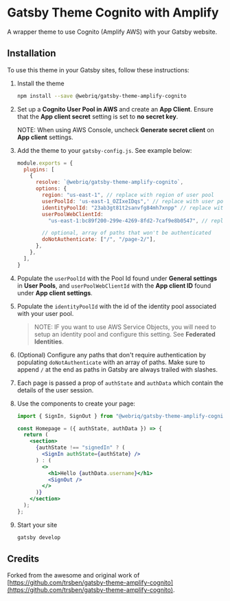 # Gatsby Theme Cognito with Amplify

A wrapper theme to use Cognito (Amplify AWS) with your Gatsby website.

## Installation

To use this theme in your Gatsby sites, follow these instructions:

1. Install the theme

   ```sh
   npm install --save @webriq/gatsby-theme-amplify-cognito
   ```

2. Set up a **Cognito User Pool in AWS** and create an **App Client**. Ensure that the **App client secret** setting is set to **no secret key**.

   NOTE: When using AWS Console, uncheck **Generate secret client** on **App client** settings.

3. Add the theme to your `gatsby-config.js`. See example below:

   ```js
   module.exports = {
     plugins: [
       {
         resolve: `@webriq/gatsby-theme-amplify-cognito`,
         options: {
           region: "us-east-1", // replace with region of user pool
           userPoolId: 'us-east-1_OZIxeIDqs",' // replace with user pool id
           identityPoolId: "23ab3gt81t2sanvfg84mh7xnpp" // replace with identity pool associated with user pool
           userPoolWebClientId:
             "us-east-1:bc89f200-299e-4269-8fd2-7caf9e8b0547", // replace with app client id

           // optional, array of paths that won't be authenticated
           doNotAuthenticate: ["/", "/page-2/"],
         },
       },
     ],
   }
   ```

4. Populate the `userPoolId` with the Pool Id found under **General settings** in **User Pools**, and `userPoolWebClientId` with the **App client ID** found under **App client settings**.

5. Populate the `identityPoolId` with the id of the identity pool associated with your user pool.

   > NOTE: IF you want to use AWS Service Objects, you will need to setup an identity pool and configure this setting. See **Federated Identities**.

6. (Optional) Configure any paths that don't require authentication by populating `doNotAuthenticate` with an array of paths. Make sure to append `/` at the end as paths in Gatsby are always trailed with slashes.

7. Each page is passed a prop of `authState` and `authData` which contain the details of the user session.

8. Use the components to create your page:

   ```jsx
   import { SignIn, SignOut } from "@webriq/gatsby-theme-amplify-cognito";

   const Homepage = ({ authState, authData }) => {
     return (
       <section>
         {authState !== "signedIn" ? (
           <SignIn authState={authState} />
         ) : (
           <>
             <h1>Hello {authData.username}</h1>
             <SignOut />
           </>
         )}
       </section>
     );
   };
   ```

9. Start your site

   ```sh
   gatsby develop
   ```

## Credits

Forked from the awesome and original work of [https://github.com/trsben/gatsby-theme-amplify-cognito](https://github.com/trsben/gatsby-theme-amplify-cognito).
